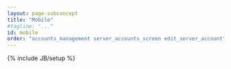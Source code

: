 ```yaml
---
layout: page-subconcept
title: "Mobile"
#tagline: "..."
id: mobile
order: "accounts_management server_accounts_screen edit_server_account"
---
```

{% include JB/setup %}
